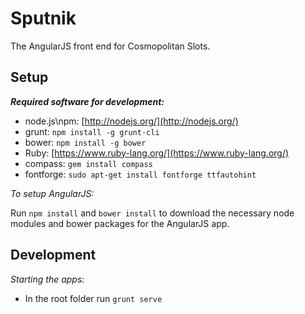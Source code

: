 # Sputnik #

The AngularJS front end for Cosmopolitan Slots.

## Setup ##

***Required software for development:***

- node.js\npm: [http://nodejs.org/](http://nodejs.org/)
- grunt: `npm install -g grunt-cli`
- bower: `npm install -g bower`
- Ruby: [https://www.ruby-lang.org/](https://www.ruby-lang.org/)
- compass: `gem install compass`
- fontforge: `sudo apt-get install fontforge ttfautohint`

*To setup AngularJS:*

Run `npm install` and `bower install` to download the necessary node modules and bower packages for the AngularJS app.

## Development ##

*Starting the apps:*

- In the root folder run `grunt serve`

